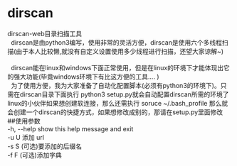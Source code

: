 # dirscan
dirscan-web目录扫描工具<br>
&nbsp;&nbsp;dirscan是由python3编写，使用非常的灵活方便，dirscan是使用六个多线程扫描(由于本人比较懒,就没有自定义设置使用多少线程进行扫描，还望大家谅解~)<br>
<br>
&nbsp;&nbsp;dirscan能在linux和windows下面正常使用，但是在linux的环境下才能体现出它的强大功能(毕竟windows环境下有比这方便的工具.... )<br>
&nbsp;&nbsp;为了使用方便，我为大家准备了自动化配置脚本(必须有python3的环境下)。只需在dirscan目录下面执行 python3 setup.py就会自动配置dirscan所需的环境了
<br>linux的小伙伴如果想创建软连接，那么还需执行 soruce ~/.bash_profile 那么就会创建一个dirscan的快捷方式，如果想修改成别的，那请在setup.py里面修改
##使用参数
 <br>-h, --help  show this help message and exit
  <br>-u U        添加 url
  <br>-s S        (可选)要添加的后缀名
  <br>-f F        (可选)添加字典
